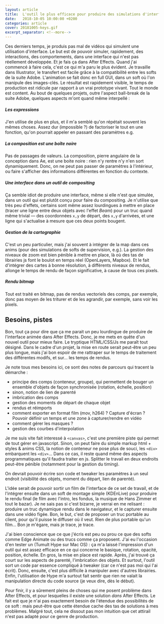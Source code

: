 ```yaml
---
layout: article
title:  L'outil le plus efficace pour produire des simulations d'interface
date:   2018-10-05 10:00:00 +0200
categories: article
cover: 20181005-keys.gif
excerpt_separator: <!--more-->
---
```

Ces derniers temps, je produis pas mal de vidéos qui simulent une utilisation d'interface. Le but est de pouvoir simuler, rapidement, des interactions, des comportements, dans une interface qui n'est pas réellement développée. Et je fais ça dans After Effects. Quand j'ai commencé à faire cela, c'est ce qui m'a paru le plus évident.<!--more--> Je travaille dans Illustrator, le transfert est facile grâce à la compatibilité entre les softs de la suite Adobe. L'animation se fait donc en full GUI, dans un soft où l'on manipule des images-clés. Le résultat est rapidement visible, le temps de production est ridicule par rapport à un vrai prototype vivant. Tout le monde est content.
Au bout de quelques projets, outre l'aspect ball-break de la suite Adobe, quelques aspects m'ont quand même interpellé :

##### Les expressions #####

J'en utilise de plus en plus, et il m'a semblé qu'on répétait souvent les mêmes choses. Assez dur (impossible ?) de factoriser le tout en une fonction, qu'on pourrait appeler en passant des paramètres e.g.

##### La composition est une boîte noire #####

Pas de passages de valeurs. La composition, pierre angulaire de la conception dans Ae, est une boite noire : rien n'y rentre n'y n'en sort dynamiquement. Donc, on ne peut pas passer de paramètres à l'intérieur, ou faire s'afficher des informations différentes en fonction du contexte.

##### Une interface dans un outil de compositing #####

Ça semble idiot de produire une interface, même si elle n'est que simulée, dans un outil qui est plutôt conçu pour faire du compositing. Je n'utilise que très peu d'effets, certains sont même assez lourdingues à mettre en place (tracer une ligne entre deux objets avec l'effet _Beam_) pour un truc quand même trivial ― des coordonnées `x,y` de départ, des `x,y` d'arrivées, et une ligne qui s'actualise à mesure que ces deux points bougent.

##### Gestion de la cartographie #####

C'est un peu particulier, mais j'ai souvent à intégrer de la map dans ces anims (pour des simulations de softs de supervision, e.g.). La gestion des niveaux de zoom est bien pénible à mettre en place, là où des tas de librairies js font le boulot en temps réel (OpenLayers, Mapbox). Et le fait d'intégrer des cartes à bonne résolution, à différents niveaux de rendus, allonge le temps de rendu de façon significative, à cause de tous ces pixels.

##### Rendu bitmap #####

Tout est traité en bitmap, pas de rendus vectoriels des comps, par exemple, donc pas moyen de les triturer et de les agrandir, par exemple, sans voir les pixels.

## Besoins, pistes ##

Bon, tout ça pour dire que ça me parait un peu lourdingue de produire de l'interface animée dans After Effects. Donc, je me mets en quête d'un nouvel outil pour mieux faire. Le tryptique HTML/CSS/Js me paraît tout désigné. Dans le cadre d'un projet, la mise en route serait peut-être un peu plus longue, mais j'ai bon espoir de me rattraper sur le temps de traitement des différentes modifs, et sur… les temps de rendus.

Je note tous mes besoins ici, ce sont des notes de parcours qui tracent la démarche : 

- principe des comps (conteneur, groupe), qui permettent de bouger un ensemble d'objets de façon synchronisée (rotation, échelle, position)
- sinon, notion de lien de parenté
- imbrication des comps
- gestion des moments de départ de chaque objet
- rendus et réimports
- comment exporter en format film (mov, h264) ? Capture d'écran ? Pouvoir définir un temps et une zone à capturer/rendre en vidéo
- comment gérer les masques ?
- gestion des courbes d'interpolation

Je me suis vite fait interessé à `<canvas>`, c'est une première piste qui permet de tout gérer en javascript. Sinon, on peut faire du simple markup html + styles & anims CSS, la notion de conteneur ne pose plus de souci, les `<div>` embarquent les `<div>`… Dans ce cas, il reste quand même des aspects programmatiques qu'il faudra traiter en js. Splitter le travail en deux endroits peut-être pénible (notamment pour la gestion du timing).

On devrait pouvoir écrire son code et tweaker les paramètres à un seul endroit (visibilité des objets, moment du départ, lien de parenté).

L'idée serait de pouvoir sortir un film de l'interface de ce set de travail, et de l'intégrer ensuite dans un soft de montage simple (KDEnLive) pour produire le rendu final (le film avec l'intro, les fondus, la musique de Hans Zimmer et tout le bazar). Je ne sais pas si c'est bizarre, je verrai en me relisant : produire un truc dynamique rendu dans le navigateur, et le capturer ensuite dans une vidéo figée. Bon, le but, c'est de proposer un truc portable au client, pour qu'il puisse le diffuser où il veut. Rien de plus portable qu'un film… Bon je m'égare, mais je trace, je trace.

J'ai bien conscience que ce que j'écris est peu ou prou ce que des softs comme Edge Animate ou des trucs comme ça proposent. J'ai eu l'occasion d'en tester un (Tumult Hype sur Mac OS) : ça m'a laissé l'impression d'un outil qui est assez efficace en ce qui concerne le basique, rotation, opacité, position, échelle. En gros, la mise en place est rapide. Après, j'ai trouvé ça court sur les aspects de parenté, l'imbrication des objets. Et surtout, l'outil sort un code par essence compliqué à tweaker (car ce n'est pas moi qui l'ai écrit). Donc, ensuite, c'est plus difficile à manipuler avec d'autres librairies. Enfin, l'utilisation de Hype m'a surtout fait sentir que rien ne valait la manipulation directe du code source (je veux dire, dès le début).

Pour finir, il y a sûrement pleins de choses qui me posent problème dans After Effects, et pour lesquelles il existe une solution _dans_ After Effects. Le fait est que je n'ai pas exactement besoin de l'étendue des possibilités de ce soft : mais peut-être que cette étendue cache des tas de solutions à mes problèmes. Malgré tout, cela ne dissout pas mon intuition que cet attirail n'est pas adapté pour ce genre de production.
